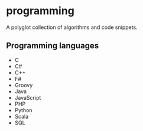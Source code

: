 # programming
A polyglot collection of algorithms and code snippets.

## Programming languages

* C
* C#
* C++
* F#
* Groovy
* Java
* JavaScript
* PHP
* Python
* Scala
* SQL
